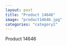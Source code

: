 ```yaml
---
layout: post
title: "Product 14646"
image: "product14646.jpg"
categories: "category1"
---
```

Product 14646
